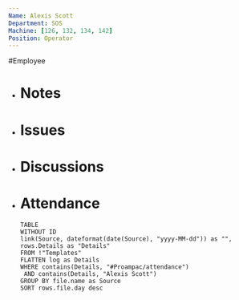 ```yaml
---
Name: Alexis Scott
Department: SOS
Machine: [126, 132, 134, 142]
Position: Operator
---
```

#Employee
- # Notes
- # Issues
- # Discussions
- # Attendance
  
  ```dataview
  TABLE
  WITHOUT ID
  link(Source, dateformat(date(Source), "yyyy-MM-dd")) as "",
  rows.Details as "Details"
  FROM !"Templates"
  FLATTEN log as Details
  WHERE contains(Details, "#Proampac/attendance")
   AND contains(Details, "Alexis Scott")
  GROUP BY file.name as Source
  SORT rows.file.day desc
  ```